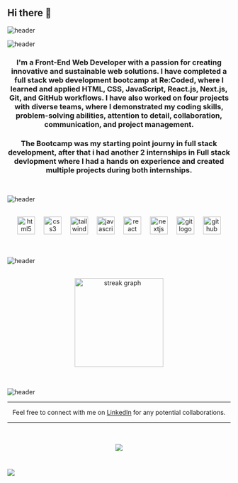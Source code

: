 ## Hi there 👋

<!--
**LunarSalameh/lunarSalameh** is a ✨ _special_ ✨ repository because its `README.md` (this file) appears on your GitHub profile.

Here are some ideas to get you started:

- 🔭 I’m currently working on ...
- 🌱 I’m currently learning ...
- 👯 I’m looking to collaborate on ...
- 🤔 I’m looking for help with ...
- 💬 Ask me about ...
- 📫 How to reach me: ...
- 😄 Pronouns: ...
- ⚡ Fun fact: ...
-->

![header](https://capsule-render.vercel.app/api?type=waving&height=300&color=e8beac&text=Lunar%20Salameh&section=header&reversal=true&textBg=false&fontColor=382f2c&animation=fadeIn&desc=Full%20Stack%20Developer&descAlign=50&descSize=26&descAlignY=27)

![header](https://capsule-render.vercel.app/api?type=transparent&height=100&color=e8beac&text=About%20Me&section=header&reversal=true&textBg=false&fontColor=f6e2d9&animation=twinkling&fontSize=30&descAlign=50&descAlignY=50)

 ### <p align="center">I'm a Front-End Web Developer with a passion for creating innovative and sustainable web solutions. I have completed a full stack web development bootcamp at Re:Coded, where I learned and applied HTML, CSS, JavaScript, React.js, Next.js, Git, and GitHub workflows. I have also worked on four projects with diverse teams, where I demonstrated my coding skills, problem-solving abilities, attention to detail, collaboration, communication, and project management.</p>
 ### <p align="center">The Bootcamp was my starting point journy in full stack development, after that i had another 2 internships in Full stack devlopment where I had a hands on experience and created multiple projects during both internships.</p>

<br>

![header](https://capsule-render.vercel.app/api?type=transparent&height=100&color=e8beac&text=Skills&section=header&reversal=true&textBg=false&fontColor=f6e2d9&animation=twinkling&fontSize=30&descAlign=50&descAlignY=50)

<br>

<div align="center">
  <img src="https://cdn.jsdelivr.net/gh/devicons/devicon/icons/html5/html5-plain-wordmark.svg" height="40" alt="html5 logo"  />
  <img width="12" />
  <img src="https://cdn.jsdelivr.net/gh/devicons/devicon/icons/css3/css3-plain-wordmark.svg" height="40" alt="css3 logo"  />
  <img width="12" />
<!--   <img src="https://cdn.simpleicons.org/bootstrap/7952B3" height="40" alt="bootstrap logo"  />
  <img width="12" /> -->
  <img src="https://cdn.jsdelivr.net/gh/devicons/devicon@latest/icons/tailwindcss/tailwindcss-original.svg" height="40" alt="tailwindcss logo"  />
  <img width="12" />
  <img src="https://skillicons.dev/icons?i=js" height="40" alt="javascript logo"  />
  <img width="12" />
  <img src="https://cdn.jsdelivr.net/gh/devicons/devicon/icons/react/react-original.svg" height="40" alt="react logo"  />
  <img width="12" />
  <img src="https://skillicons.dev/icons?i=nextjs" height="40" alt="nextjs logo"  />
  <img width="12" />
  <img src="https://cdn.jsdelivr.net/gh/devicons/devicon/icons/git/git-original.svg" height="40" alt="git logo"  />
  <img width="12" />
<!--   <img src="https://cdn.jsdelivr.net/gh/devicons/devicon/icons/firebase/firebase-plain.svg" height="40" alt="firebase logo"  />
  <img width="12" /> -->
  <img src="https://skillicons.dev/icons?i=github" height="40" alt="github logo"  />
</div>
<br>

<br>

![header](https://capsule-render.vercel.app/api?type=transparent&height=100&color=e8beac&text=Github%20Stats&section=header&reversal=true&textBg=false&fontColor=f6e2d9&animation=twinkling&descAlign=50&fontSize=30&descAlignY=50)

<br>


<div align="center">
  <img src="https://streak-stats.demolab.com?user=lunarsalameh&locale=en&mode=daily&theme=tokyonight&hide_border=false&border_radius=20&order=3" height="200" alt="streak graph"  />
</div>
<br>


<br>

![header](https://capsule-render.vercel.app/api?type=transparent&height=100&color=e8beac&text=Let's%20Connect&section=header&reversal=true&textBg=false&fontColor=f6e2d9&animation=twinkling&fontSize=30&descAlign=50&descAlignY=50)


<div align="center">

---

Feel free to connect with me on [LinkedIn](https://www.linkedin.com/in/lunarsalameh/) for any potential collaborations.

---

</div>

<br>
<br>

<div align="center">
  <img src="https://visitor-badge.laobi.icu/badge?page_id=lunarsalameh.lunarsalameh&left_color=grey"  />
</div>

<br>

<h3 align="left">
  <img src="https://capsule-render.vercel.app/api?type=waving&color=0:590d22,50:800f2f,75:590d22,100:950306&height=100&section=footer"/>
</p>
